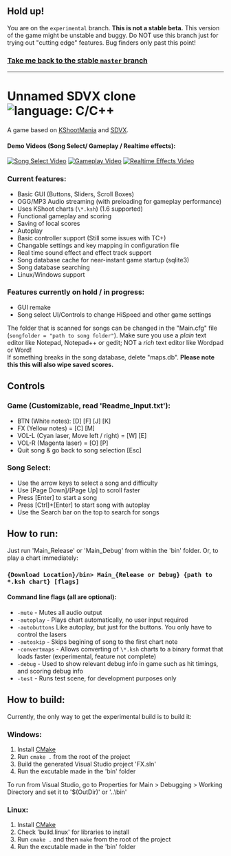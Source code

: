 ## Hold up!
You are on the `experimental` branch. **This is not a stable beta.** This version of the game might be unstable and buggy. Do NOT use this branch just for trying out "cutting edge" features. Bug finders only past this point!  
### [Take me back to the stable `master` branch](https://github.com/Drewol/unnamed-sdvx-clone/tree/master)

---

# Unnamed SDVX clone ![language: C/C++](https://img.shields.io/badge/language-C%2FC%2B%2B-green.svg)
A game based on [KShootMania](http://kshoot.client.jp/) and [SDVX](https://www.youtube.com/watch?v=JBHKNl87juA).

#### Demo Videos (Song Select/ Gameplay / Realtime effects):
[![Song Select Video](http://img.youtube.com/vi/GYOHy5CY2pU/1.jpg)](https://www.youtube.com/watch?v=GYOHy5CY2pU)
[![Gameplay Video](http://img.youtube.com/vi/dfEbmBzdvYA/1.jpg)](https://www.youtube.com/watch?v=dfEbmBzdvYA)
[![Realtime Effects Video](http://img.youtube.com/vi/PVIAENg13OU/1.jpg)](https://www.youtube.com/watch?v=PVIAENg13OU)

### Current features:
- Basic GUI (Buttons, Sliders, Scroll Boxes)
- OGG/MP3 Audio streaming (with preloading for gameplay performance)
- Uses KShoot charts (`\*.ksh`) (1.6 supported)
- Functional gameplay and scoring
- Saving of local scores
- Autoplay
- Basic controller support (Still some issues with TC+)
- Changable settings and key mapping in configuration file
- Real time sound effect and effect track support
- Song database cache for near-instant game startup (sqlite3)
- Song database searching
- Linux/Windows support

### Features currently on hold / in progress:
- GUI remake
- Song select UI/Controls to change HiSpeed and other game settings

The folder that is scanned for songs can be changed in the "Main.cfg" file (`songfolder = "path to song folder"`). Make sure you use a *plain* text editor like Notepad, Notepad++ or gedit; NOT a *rich* text editor like Wordpad or Word!  
If something breaks in the song database, delete "maps.db". **Please note this this will also wipe saved scores.**

## Controls
### Game (Customizable, read 'Readme_Input.txt'):
- BTN (White notes): \[D\] \[F\] \[J\] \[K\]
- FX (Yellow notes) = \[C\] \[M\] 
- VOL-L (Cyan laser, Move left / right) = \[W\] \[E\] 
- VOL-R (Magenta laser) = \[O\] \[P\]
- Quit song & go back to song selection \[Esc\]

### Song Select:
- Use the arrow keys to select a song and difficulty
- Use \[Page Down\]/\[Page Up\] to scroll faster
- Press \[Enter\] to start a song
- Press \[Ctrl\]+\[Enter\] to start song with autoplay
- Use the Search bar on the top to search for songs

## How to run:
Just run 'Main_Release' or 'Main_Debug' from within the 'bin' folder. Or, to play a chart immediately:  
### `{Download Location}/bin> Main_{Release or Debug} {path to *.ksh chart} [flags]`

#### Command line flags (all are optional):
- `-mute` - Mutes all audio output
- `-autoplay` - Plays chart automatically, no user input required
- `-autobuttons` Like autoplay, but just for the buttons. You only have to control the lasers
- `-autoskip` - Skips begining of song to the first chart note
- `-convertmaps` - Allows converting of `\*.ksh` charts to a binary format that loads faster (experimental, feature not complete)
- `-debug` - Used to show relevant debug info in game such as hit timings, and scoring debug info
- `-test` - Runs test scene, for development purposes only

## How to build:
Currently, the only way to get the experimental build is to build it:

### Windows:
1. Install [CMake](https://cmake.org/download/)
2. Run `cmake .` from the root of the project
3. Build the generated Visual Studio project 'FX.sln'
4. Run the excutable made in the 'bin' folder

To run from Visual Studio, go to Properties for Main > Debugging > Working Directory and set it to '$(OutDir)' or '..\bin'

### Linux:
1. Install [CMake](https://cmake.org/download/)
2. Check 'build.linux' for libraries to install
3. Run `cmake .` and then `make` from the root of the project
4. Run the excutable made in the 'bin' folder
